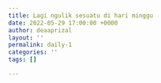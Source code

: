 ```yaml
---
title: Lagi ngulik sesuatu di hari minggu
date: 2022-05-29 17:00:00 +0000
author: deaaprizal
layout: ''
permalink: daily-1
categories: ''
tags: []

---
```

